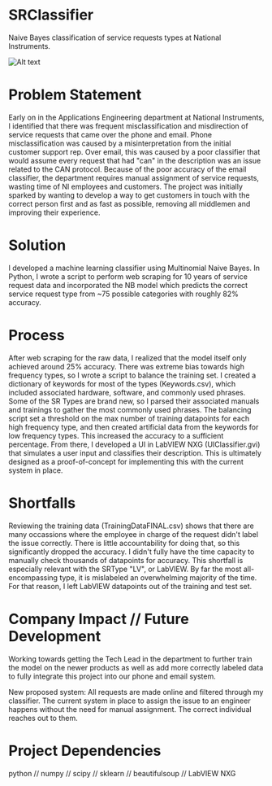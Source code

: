 # SRClassifier
Naive Bayes classification of service requests types at National Instruments. 

![Alt text](/Pictures/"Classifier.PNG")

# Problem Statement
Early on in the Applications Engineering department at National Instruments, I identified that there was frequent misclassification and misdirection of service requests that came over the phone and email. Phone misclassification was caused by a misinterpretation from the initial customer support rep. Over email, this was caused by a poor classifier that would assume every request that had "can" in the description was an issue related to the CAN protocol. Because of the poor accuracy of the email classifier, the department requires manual assignment of service requests, wasting time of NI employees and customers. The project was initially sparked by wanting to develop a way to get customers in touch with the correct person first and as fast as possible, removing all middlemen and improving their experience. 

# Solution
I developed a machine learning classifier using Multinomial Naive Bayes. In Python, I wrote a script to perform web scraping for 10 years of service request data and incorporated the NB model which predicts the correct service request type from ~75 possible categories with roughly 82% accuracy. 

# Process
After web scraping for the raw data, I realized that the model itself only achieved around 25% accuracy. There was extreme bias towards high frequency types, so I wrote a script to balance the training set. I created a dictionary of keywords for most of the types (Keywords.csv), which included associated hardware, software, and commonly used phrases. Some of the SR Types are brand new, so I parsed their associated manuals and trainings to gather the most commonly used phrases. The balancing script set a threshold on the max number of training datapoints for each high frequency type, and then created artificial data from the keywords for low frequency types. This increased the accuracy to a sufficient percentage. From there, I developed a UI in LabVIEW NXG (UIClassifier.gvi) that simulates a user input and classifies their description. This is ultimately designed as a proof-of-concept for implementing this with the current system in place.

# Shortfalls
Reviewing the training data (TrainingDataFINAL.csv) shows that there are many occassions where the employee in charge of the request didn't label the issue correctly. There is little accountability for doing that, so this significantly dropped the accuracy. I didn't fully have the time capacity to manually check thousands of datapoints for accuracy. This shortfall is especially relevant with the SRType "LV", or LabVIEW. By far the most all-encompassing type, it is mislabeled an overwhelming majority of the time. For that reason, I left LabVIEW datapoints out of the training and test set. 

# Company Impact // Future Development
Working towards getting the Tech Lead in the department to further train the model on the newer products as well as add more correctly labeled data to fully integrate this project into our phone and email system. 

New proposed system:
All requests are made online and filtered through my classifier.
The current system in place to assign the issue to an engineer happens without the need for manual assignment.
The correct individual reaches out to them.

# Project Dependencies
python // numpy // scipy // sklearn // beautifulsoup // LabVIEW NXG 

